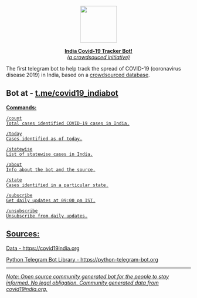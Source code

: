 <a href="https://telegram.me/covid19_indiabot"> <div align="center">
<img src="https://www.covid19india.org/icon.png" width="100" height="100" />

<b>India Covid-19 Tracker Bot!</b> <br>
_(a crowdsouced initiative)_
</div></a>

The first telegram bot to help track the spread of COVID-19 (coronavirus disease 2019) in India, based on a [crowdsourced database](https://covid19india.org).

## Bot at - <a href="https://t.me/covid19_indiabot">t.me/covid19_indiabot</a>


<u>**Commands:**</b>
```
/count
Total cases identified COVID-19 cases in India.

/today
Cases identified as of today.

/statewise
List of statewise cases in India.

/about
Info about the bot and the source.

/state
Cases identified in a particular state.

/subscribe
Get daily updates at 09:00 pm IST.

/unsubscribe
Unsubscribe from daily updates.
```

## Sources:

Data - https://covid19india.org

Python Telegram Bot Library - https://python-telegram-bot.org

------

_Note: Open source community generated bot for the people to stay informed. No legal obligation. Community generated data from <a href='https://covid19india.org'>covid19india.org</a>._
